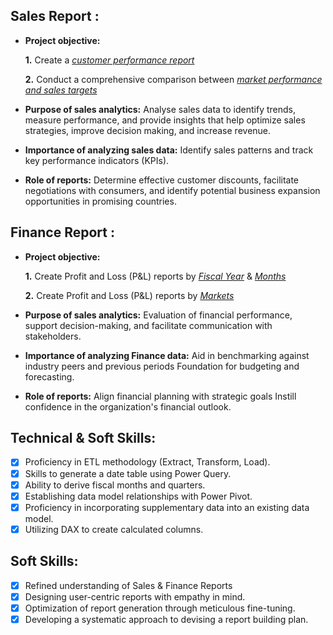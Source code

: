 ## Sales Report :


- **Project objective:** 

    **1.** Create a _[customer performance report](https://github.com/myhish/Excel-Sales-Analytics/blob/main/Customer%20Performance%20Report.pdf)_ 

    **2.** Conduct a comprehensive comparison between _[market performance and sales targets](https://github.com/myhish/Excel-Sales-Analytics/blob/main/Market%20Performance%20vs%20Target%20Report.pdf)_

- **Purpose of sales analytics:** Analyse sales data to identify trends, measure performance, and provide insights that help optimize sales strategies, improve decision making, and increase revenue.

- **Importance of analyzing sales data:** Identify sales patterns and track key performance indicators (KPIs).

- **Role of reports:** Determine effective customer discounts, facilitate negotiations with consumers, and identify potential business expansion opportunities in promising countries.


## Finance Report :

- **Project objective:** 

    **1.** Create Profit and Loss (P&L) reports by _[Fiscal Year](https://github.com/myhish/Excel-Sales-Analytics/blob/main/P%26L%20Statement%20by%20Fiscal%20Years.pdf)_ & _[Months](https://github.com/myhish/Excel-Sales-Analytics/blob/main/P%26L%20Statement%20by%20Fiscal%20Years.pdf)_ 

   **2.** Create Profit and Loss (P&L) reports by _[Markets](https://github.com/myhish/Excel-Sales-Analytics/blob/main/P%26L%20Statement%20by%20Market.pdf)_

- **Purpose of sales analytics:** Evaluation of financial performance, support decision-making, and facilitate communication with stakeholders.

- **Importance of analyzing Finance data:** Aid in benchmarking against industry peers and previous periods Foundation for budgeting and forecasting.

- **Role of reports:** Align financial planning with strategic goals Instill confidence in the organization's financial outlook.


## Technical & Soft Skills:
- [x]	Proficiency in ETL methodology (Extract, Transform, Load).
- [x]	Skills to generate a date table using Power Query.
- [x]	Ability to derive fiscal months and quarters.
- [x]	Establishing data model relationships with Power Pivot.
- [x]	Proficiency in incorporating supplementary data into an existing data model.
- [x]	Utilizing DAX to create calculated columns.

## Soft Skills:
- [x]	Refined understanding of Sales & Finance Reports
- [x]	Designing user-centric reports with empathy in mind.
- [x]	Optimization of report generation through meticulous fine-tuning.
- [x]	Developing a systematic approach to devising a report building plan.
